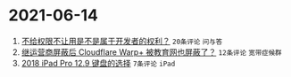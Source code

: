 # 2021-06-14

1. [不给权限不让用是不是属于开发者的权利？](https://www.v2ex.com/t/783290) `20条评论` `问与答`
1. [继运营商屏蔽后 Cloudflare Warp+ 被教育网也屏蔽了？](https://www.v2ex.com/t/783276) `12条评论` `宽带症候群`
1. [2018 iPad Pro 12.9 键盘的选择](https://www.v2ex.com/t/783288) `7条评论` `iPad`
